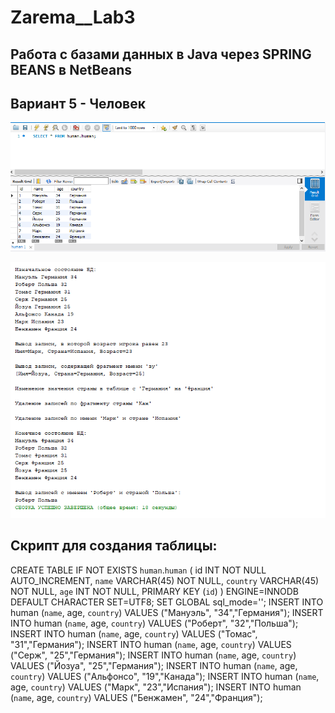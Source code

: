 # Zarema__Lab3
## Работа с базами данных в Java через SPRING BEANS в NetBeans
## Вариант 5 - Человек
![Снимок](https://github.com/zzoasis/Zarema__Lab3/blob/master/Снимок.PNG)

![Снимок1](https://github.com/zzoasis/Zarema__Lab3/blob/master/Снимок1.PNG)
 
 ## Скрипт для создания таблицы:
 CREATE TABLE IF NOT EXISTS `human`.`human` (
    id INT NOT NULL AUTO_INCREMENT,
    `name` VARCHAR(45) NOT NULL,
    `country` VARCHAR(45) NOT NULL,
    `age` INT NOT NULL,
    PRIMARY KEY (`id`)
)  ENGINE=INNODB DEFAULT CHARACTER SET=UTF8;
SET GLOBAL sql_mode='';
INSERT INTO human (`name`, age, `country`) VALUES ("Мануэль", "34","Германия");
INSERT INTO human (`name`, age, `country`) VALUES ("Роберт", "32","Польша");
INSERT INTO human (`name`, age, `country`) VALUES ("Томас", "31","Германия");
INSERT INTO human (`name`, age, `country`) VALUES ("Серж", "25","Германия");
INSERT INTO human (`name`, age, `country`) VALUES ("Йозуа", "25","Германия");
INSERT INTO human (`name`, age, `country`) VALUES ("Альфонсо", "19","Канада");
INSERT INTO human (`name`, age, `country`) VALUES ("Марк", "23","Испания");
INSERT INTO human (`name`, age, `country`) VALUES ("Бенжамен", "24","Франция");
